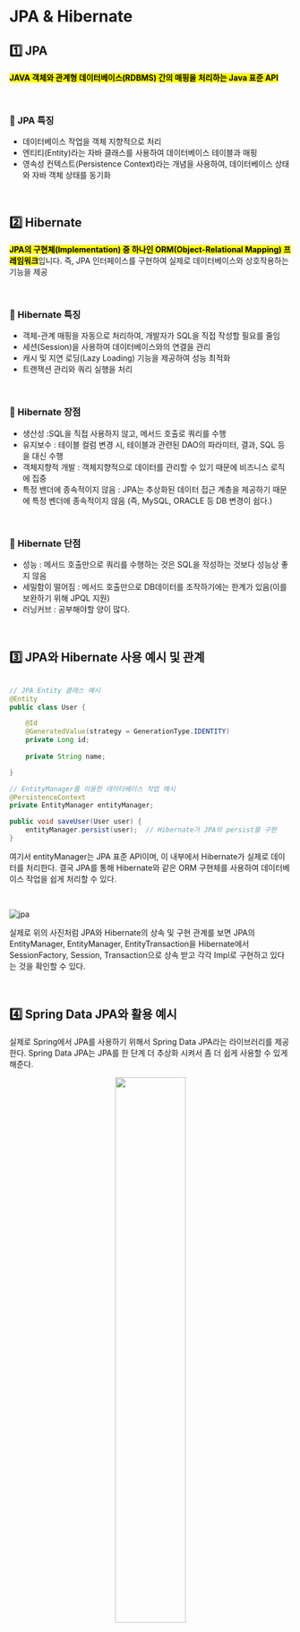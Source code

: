 # JPA & Hibernate


## 1️⃣ JPA
<mark>**JAVA 객체와 관계형 데이터베이스(RDBMS) 간의 매핑을 처리하는 Java 표준 API**</mark>

</br>

### 🥎 JPA 특징

* 데이터베이스 작업을 객체 지향적으로 처리
* 엔티티(Entity)라는 자바 클래스를 사용하여 데이터베이스 테이블과 매핑
* 영속성 컨텍스트(Persistence Context)라는 개념을 사용하여, 데이터베이스 상태와 자바 객체 상태를 동기화

</br>

## 2️⃣ Hibernate
<mark>**JPA의 구현체(Implementation) 중 하나인 ORM(Object-Relational Mapping) 프레임워크**</mark>입니다. 즉, JPA 인터페이스를 구현하여 실제로 데이터베이스와 상호작용하는 기능을 제공

</br>

### 🥎  Hibernate 특징

* 객체-관계 매핑을 자동으로 처리하여, 개발자가 SQL을 직접 작성할 필요를 줄임
* 세션(Session)을 사용하여 데이터베이스와의 연결을 관리
* 캐시 및 지연 로딩(Lazy Loading) 기능을 제공하여 성능 최적화
* 트랜잭션 관리와 쿼리 실행을 처리

</br>


### 🥎 Hibernate 장점

* 생산성 :SQL을 직접 사용하지 않고, 메서드 호출로 쿼리를 수행
* 유지보수 : 테이블 컬럼 변경 시, 테이블과 관련된 DAO의 파라미터, 결과, SQL 등을 대신 수행
* 객체지향적 개발 : 객체지향적으로 데이터를 관리할 수 있기 때문에 비즈니스 로직에 집중
* 특정 밴더에 종속적이지 않음 : JPA는 추상화된 데이터 접근 계층을 제공하기 때문에 특정 벤더에 종속적이지 않음 (즉, MySQL, ORACLE 등 DB 변경이 쉽다.)

</br>

### 🥎 Hibernate 단점

* 성능 : 메서드 호출만으로 쿼리를 수행하는 것은 SQL을 작성하는 것보다 성능상 좋지 않음
* 세밀함이 떨어짐 : 메서드 호출만으로 DB데이터를 조작하기에는 한계가 있음(이를 보완하기 위해 JPQL 지원)
* 러닝커브 : 공부해야할 양이 많다.

</br>

## 3️⃣ JPA와 Hibernate 사용 예시 및 관계

```java

// JPA Entity 클래스 예시
@Entity
public class User {

    @Id
    @GeneratedValue(strategy = GenerationType.IDENTITY)
    private Long id;
    
    private String name;

}

// EntityManager를 이용한 데이터베이스 작업 예시
@PersistenceContext
private EntityManager entityManager;

public void saveUser(User user) {
    entityManager.persist(user);  // Hibernate가 JPA의 persist를 구현
}

```

여기서 entityManager는 JPA 표준 API이며, 이 내부에서 Hibernate가 실제로 데이터를 처리한다. 결국 JPA를 통해 Hibernate와 같은 ORM 구현체를 사용하여 데이터베이스 작업을 쉽게 처리할 수 있다.

</br>

![jpa](https://github.com/user-attachments/assets/ff81396e-6643-43ab-a745-d6389656f94f)


실제로 위의 사진처럼 JPA와 Hibernate의 상속 및 구현 관계를 보면 JPA의 EntityManager, EntityManager, EntityTransaction을 Hibernate에서 SessionFactory, Session, Transaction으로 상속 받고 각각 Impl로 구현하고 있다는 것을 확인할 수 있다. 

</br>

## 4️⃣ Spring Data JPA와 활용 예시

실제로 Spring에서 JPA를 사용하기 위해서 Spring Data JPA라는 라이브러리를 제공한다. Spring Data JPA는 JPA를 한 단계 더 추상화 시켜서 좀 더 쉽게 사용할 수 있게 해준다.

<p align="center">
<img src="https://github.com/user-attachments/assets/05414461-745f-4790-8b33-4da7cf457748" width="50%" height="50%"></br>
</p></br>



</br>

### 🥎 Spring Data JPA를 활용한 DB 접근 소스 코드

아래는 도서 주문 관련 간단한 REST API를 Spring Data JPA로 만든 예제이다. 

</br>

### 🔵 Entity
```java
@Entity
@Getter
@Setter
@NoArgsConstructor
@AllArgsConstructor
public class Order {

    @Id
    @GeneratedValue(strategy = GenerationType.IDENTITY)
    private Long id;
    
    private Long bookId;   // Book 엔티티와 연관
    private String customerName;
    private Integer quantity;
    private Double totalPrice;
}


@Entity
@Getter
@Setter
@NoArgsConstructor
@AllArgsConstructor
public class Book {
    
    @Id
    @GeneratedValue(strategy = GenerationType.IDENTITY)
    private Long id;
    
    private String title;
    private String author;
    private Double price;
}
```

</br>

#### 🔵 Repository
```java
public interface OrderRepository extends JpaRepository<Order, Long> {

}

public interface BookRepository extends JpaRepository<Book, Long> {
}
```
</br>

#### 🔵 OrderService
```java

@Service
public class OrderService {

    private final BookRepository bookRepository;
    private final OrderRepository orderRepository;

    @Autowired
    public OrderService(BookRepository bookRepository, OrderRepository orderRepository) {
        this.bookRepository = bookRepository;
        this.orderRepository = orderRepository;
    }

    // 주문 생성
    public Order createOrder(Long bookId, String customerName, Integer quantity) {
        // Book 정보를 찾음
        Book book = bookRepository.findById(bookId)
                .orElseThrow(() -> new RuntimeException("Book not found"));

        // 총 가격 계산
        Double totalPrice = book.getPrice() * quantity;

        // 새로운 주문 객체 생성
        Order order = new Order();
        order.setBookId(bookId);
        order.setCustomerName(customerName);
        order.setQuantity(quantity);
        order.setTotalPrice(totalPrice);

        // 주문 저장
        return orderRepository.save(order);
    }

    // 주문 ID로 조회
    public Order getOrder(Long orderId) {
        return orderRepository.findById(orderId)
                .orElseThrow(() -> new RuntimeException("Order not found"));
    }
}

```


</br>

#### 🔵 OrderController

```java
@RestController
@RequestMapping("/api/orders")
public class OrderController {

    private final OrderService orderService;

    @Autowired
    public OrderController(OrderService orderService) {
        this.orderService = orderService;
    }

    // 주문 생성 API
    @PostMapping
    @ResponseStatus(HttpStatus.CREATED)
    public Order createOrder(@RequestParam Long bookId, 
                             @RequestParam String customerName, 
                             @RequestParam Integer quantity) {
        return orderService.createOrder(bookId, customerName, quantity);
    }

    // 주문 조회 API
    @GetMapping("/{id}")
    public Order getOrder(@PathVariable Long id) {
        return orderService.getOrder(id);
    }
}
```

</br>

#### 🔵 테스트 데이터 삽입
```java
@Component
public class DataLoader implements CommandLineRunner {

    private final BookRepository bookRepository;

    public DataLoader(BookRepository bookRepository) {
        this.bookRepository = bookRepository;
    }

    @Override
    public void run(String... args) throws Exception {
        // 테스트 도서 데이터 삽입
        bookRepository.save(new Book(null, "Spring in Action", "Craig Walls", 35.99));
        bookRepository.save(new Book(null, "Hibernate Tips", "Thorben Janssen", 29.99));
    }
}

```

</br>

### 🔵 테스트

> **GET /api/orders/1**

```json
{
    "id": 1,
    "bookId": 1,
    "customerName": "JohnDoe",
    "quantity": 2,
    "totalPrice": 71.98
}

```

</br>

